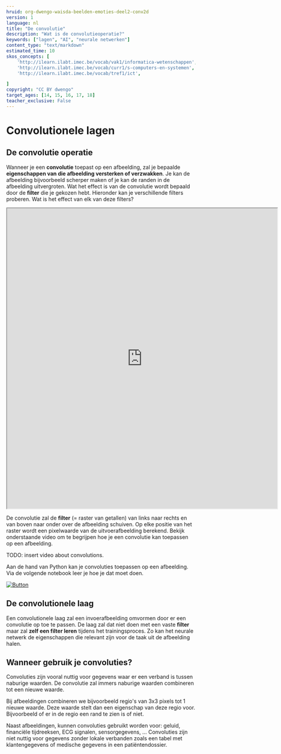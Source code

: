 ```yaml
---
hruid: org-dwengo-waisda-beelden-emoties-deel2-conv2d
version: 1
language: nl
title: "De convolutie"
description: "Wat is de convolutieoperatie?"
keywords: ["lagen", "AI", "neurale netwerken"]
content_type: "text/markdown"
estimated_time: 10
skos_concepts: [
    'http://ilearn.ilabt.imec.be/vocab/vak1/informatica-wetenschappen', 
    'http://ilearn.ilabt.imec.be/vocab/curr1/s-computers-en-systemen',
    'http://ilearn.ilabt.imec.be/vocab/tref1/ict',

]
copyright: "CC BY dwengo"
target_ages: [14, 15, 16, 17, 18]
teacher_exclusive: False
---
```


# Convolutionele lagen

## De convolutie operatie

Wanneer je een **convolutie** toepast op een afbeelding, zal je bepaalde **eigenschappen van die afbeelding versterken of verzwakken**. Je kan de afbeelding bijvoorbeeld scherper maken of je kan de randen in de afbeelding uitvergroten. Wat het effect is van de convolutie wordt bepaald door de **filter** die je gekozen hebt. Hieronder kan je verschillende filters proberen. Wat is het effect van elk van deze filters?

<iframe src="https://dwengo.org/convolutie" title="Voorbeeld van een convolutie" width="720px" height="800px"></iframe>

De convolutie zal de **filter** (= raster van getallen) van links naar rechts en van boven naar onder over de afbeelding schuiven. Op elke positie van het raster wordt een pixelwaarde van de uitvoerafbeelding berekend. Bekijk onderstaande video om te begrijpen hoe je een convolutie kan toepassen op een afbeelding.

TODO: insert video about convolutions.

Aan de hand van Python kan je convoluties toepassen op een afbeelding. Via de volgende notebook leer je hoe je dat moet doen.

[![](embed/Knop.png "Button")](https://kiks.ilabt.imec.be/hub/tmplogin?id=1712 "Basic")

## De convolutionele laag

Een convolutionele laag zal een invoerafbeelding omvormen door er een convolutie op toe te passen. De laag zal dat niet doen met een vaste **filter** maar zal **zelf een filter leren** tijdens het trainingsproces. Zo kan het neurale netwerk de eigenschappen die relevant zijn voor de taak uit de afbeelding halen. 

<div class="dwengo-content sideinfo">
<h2 class="title">Wanneer gebruik je convoluties?</h2>
<div class="content">
<p>Convoluties zijn vooral nuttig voor gegevens waar er een verband is tussen naburige waarden. De convolutie zal immers naburige waarden combineren tot een nieuwe waarde.</p>
<p>Bij afbeeldingen combineren we bijvoorbeeld regio's van 3x3 pixels tot 1 nieuwe waarde. Deze waarde stelt dan een eigenschap van deze regio voor. Bijvoorbeeld of er in de regio een rand te zien is of niet.</p>
<p>
Naast afbeeldingen, kunnen convoluties gebruikt worden voor: geluid, financiële tijdreeksen, ECG signalen, sensorgegevens, ... Convoluties zijn niet nuttig voor gegevens zonder lokale verbanden zoals een tabel met klantengegevens of medische gegevens in een patiëntendossier.
</p>
</div>
</div>